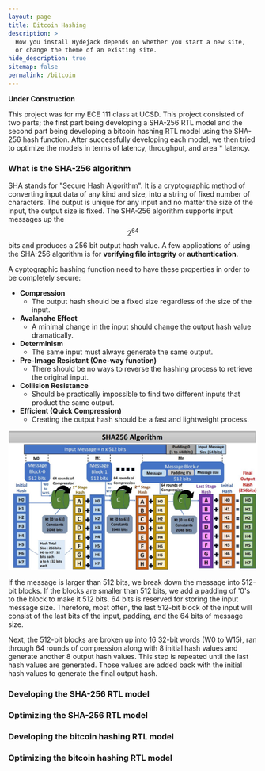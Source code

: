 ```yaml
---
layout: page
title: Bitcoin Hashing
description: >
  How you install Hydejack depends on whether you start a new site,
  or change the theme of an existing site.
hide_description: true
sitemap: false
permalink: /bitcoin
---
```


**Under Construction**

This project was for my ECE 111 class at UCSD. This project consisted of two parts; the first part being developing a SHA-256 RTL model and the second part being developing a bitcoin hashing RTL model using the SHA-256 hash function. After successfully developing each model, we then tried to optimize the models in terms of latency, throughput, and area * latency.

### What is the SHA-256 algorithm

SHA stands for "Secure Hash Algorithm". It is a cryptographic method of converting input data of any kind and size, into a string of fixed number of characters. The output is unique for any input and no matter the size of the input, the output size is fixed. The SHA-256 algorithm supports input messages up the $$ 2^{64} $$ bits and produces a 256 bit output hash value. A few applications of using the SHA-256 algorithm is for **verifying file integrity** or **authentication**.

A cyptographic hashing function need to have these properties in order to be completely secure:
* **Compression**
  * The output hash should be a fixed size regardless of the size of the input.
* **Avalanche Effect**
  * A minimal change in the input should change the output hash value dramatically.
* **Determinism**
  * The same input must always generate the same output.
* **Pre-Image Resistant (One-way function)**
  * There should be no ways to reverse the hashing process to retrieve the original input.
* **Collision Resistance**
  * Should be practically impossible to find two different inputs that product the same output.
* **Efficient (Quick Compression)**
  * Creating the output hash should be a fast and lightweight process.

![SHA-256 Algorithm Diagram](/projects/assets/img/sha256.JPG)

If the message is larger than 512 bits, we break down the message into 512-bit blocks. If the blocks are smaller than 512 bits, we add a padding of '0's to the block to make it 512 bits. 64 bits is reserved for storing the input message size. Therefore, most often, the last 512-bit block of the input will consist of the last bits of the input, padding, and the 64 bits of message size.

Next, the 512-bit blocks are broken up into 16 32-bit words (W0 to W15), ran through 64 rounds of compression along with 8 initial hash values and generate another 8 output hash values. This step is repeated until the last hash values are generated. Those values are added back with the initial hash values to generate the final output hash.

### Developing the SHA-256 RTL model



### Optimizing the SHA-256 RTL model



### Developing the bitcoin hashing RTL model



### Optimizing the bitcoin hashing RTL model

